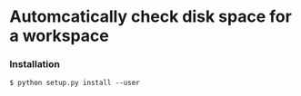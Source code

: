 
# Automcatically check disk space for a workspace

### Installation

```
$ python setup.py install --user
```

